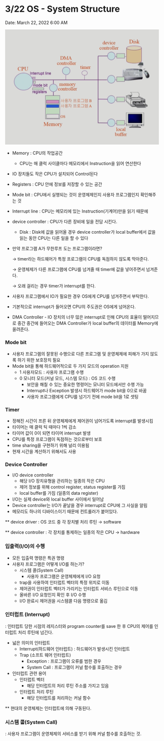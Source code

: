 # 3/22 OS - System Structure

Date: March 22, 2022 6:00 AM

![스크린샷 2022-03-22 오전 6.02.40.png](1.png)

- Memory : CPU의 작업공간
    - CPU는 매 클럭 사이클마다 메모리에서 Instruction을 읽어 연산한다
- IO 장치들도 작은 CPU가 설치되어 Control된다
- Registers : CPU 안에 정보를 저장할 수 있는 공간
- Mode bit : CPU에서 실행되는 것이 운영체제인지 사용자 프로그램인지 확인해주는 것
- Interrupt line : CPU는 메모리에 있는 Instruction(기계어)만을 읽기 때문에
- device controller : CPU가 다른 장비에 일을 전담 시킨다.
    - Disk : Disk에 값을 읽어올 경우 device controller가 local buffer에서 값을 읽는 동안 CPU는 다른 일을 할 수 있다
- 만약 프로그램 A가 무한루프 도는 프로그램이라면?
    
    → timer라는 하드웨어가 특정 프로그램이 CPU를 독점하지 않도록 막아준다.
    
    → 운영체제가 다른 프로그램에 CPU를 넘겨줄 때 timer에 값을 넣어주면서 넘겨준다.
    
    → 오래 걸리는 경우 timer가 interrupt를 한다.
    
- 사용자 프로그램에서 IO가 필요한 경우 OS에게 CPU를 넘겨주면서 부탁한다.
- 기본적으로 interrupt가 들어오면 CPU의 주도권은 OS에게 넘어온다.
- DMA Controller - IO 장치의 너무 많은 interrupt로 인해 CPU의 효율이 떨어지므로 중간 중간에 들어오는 DMA Controller가 local buffer의 데이터를 Memory에 올려준다.

### Mode bit

- 사용자 프로그램의 잘못된 수행으로 다른 프로그램 및 운영체제에 피해가 가지 않도록 하기 위한 보호장치 필요
- Mode bit을 통해 하드웨어적으로 두 가지 모드의 operation 지원
    - 1 사용자모드 : 사용자 프로그램 수행
    - 0 모니터 모드(커널 모드, 시스템 모드) : OS 코드 수행
        - 보안을 해칠 수 있는 중요한 명령어는 모니터 모드에서만 수행 가능
        - Interrupt나 Exception 발생시 하드웨어가 mode bit을 0으로 바꿈
        - 사용자 프로그램에게 CPU를 넘기기 전에 mode bit을 1로 셋팅

### Timer

- 정해진 시간이 프른 뒤 운영체제에게 제어권이 넘어가도록 interrupt를 발생시킴
- 타이머는 매 클럭 틱 때마다 1씩 감소
- 타이머 값이 0이 되면 타이머 interrupt 발생
- CPU를 특정 프로그램이 독점하는 것으로부터 보호
- time sharing을 구현하기 위해 널리 이용됨
- 현재 시간을 계산하기 위해서도 사용

### Device Controller

- I/O device controller
    - 해당 I/O 장치유형을 관리하는 일종의 작은 CPU
    - 제어 정보를 위해 control register, status register를 가짐
    - local buffer를 가짐 (일종의 data register)
- I/O는 실제 device와 local buffer 사이에서 일어남
- Device controller는 I/O가 끝날을 경우 interrupt로 CPU에 그 사실을 알림
- 메모리도 하나의 디바이스이기 때문에 컨트롤러가 붙어있다.

** device driver : OS 코드 중 각 장치별 처리 루틴 → software

** device controller : 각 장치를 통제하는 일종의 작은 CPU → hardware

### 입출력(I/O)의 수행

- 모든 입출력 명령은 특권 명령
- 사용자 프로그램은 어떻게 I/O를 하는가?
    - 시스템 콜(System Call)
        - 사용자 프로그램은 운영체제에게 I/O 요청
    - trap을 사용하여 인터럽트 벡터의 특정 위치로 이동
    - 제어권이 인터럽트 벡터가 가리키는 인터럽트 서비스 루틴으로 이동
    - 올바른 I/O 요청인지 확인 후 I/O 수행
    - I/O 완료시 제어권을 시스템콜 다음 명령으로 옮김

### 인터럽트 (Interrupt)

: 인터럽트 당한 시점의 레지스터와 program counter를 save 한 후 CPU의 제어를 인터럽트 처리 루틴에 넘긴다.

- 넓은 의미의 인터럽트
    - Interrupt(하드웨어 인터럽트) : 하드웨어가 발생시킨 인터럽트
    - Trap (소프트 웨어 인터럽트)
        - Exception : 프로그램이 오류를 범한 경우
        - System Call : 프로그램이 커널 함수를 호출하는 경우
- 인터럽트 관련 용어
    - 인터럽트 벡터
        - 해당 인터럽트의 처리 루틴 주소를 가지고 있음
    - 인터럽트 처리 루틴
        - 해당 인터럽트를 처리하는 커널 함수

** 현대의 운영체제는 인터럽트에 의해 구동된다.

### 시스템 콜(System Call)

: 사용자 프로그램이 운영체제의 서비스를 받기 위해 커널 함수를 호출하는 것.